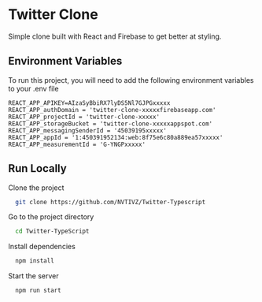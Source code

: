 
# Twitter Clone

Simple clone built with React and Firebase to get better at styling.


## Environment Variables

To run this project, you will need to add the following environment variables to your .env file
```
REACT_APP_APIKEY=AIzaSyBbiRX7lyDS5Nl7GJPGxxxxx
REACT_APP_authDomain = 'twitter-clone-xxxxxfirebaseapp.com'
REACT_APP_projectId = 'twitter-clone-xxxxx'
REACT_APP_storageBucket = 'twitter-clone-xxxxxappspot.com'
REACT_APP_messagingSenderId = '45039195xxxxx'
REACT_APP_appId = '1:450391952134:web:8f75e6c80a889ea57xxxxx'
REACT_APP_measurementId = 'G-YNGPxxxxx'
```

## Run Locally

Clone the project

```bash
  git clone https://github.com/NVTIVZ/Twitter-Typescript
```

Go to the project directory

```bash
  cd Twitter-TypeScript
```

Install dependencies

```bash
  npm install
```

Start the server

```bash
  npm run start
```

